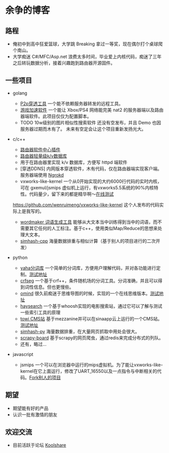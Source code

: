 # 余争的博客

## 路程
* 俺初中到高中狂爱篮球，大学跳 Breaking 拿过一等奖，现在偶尔打个桌球爬个南山。
* 大学痴迷 C#/MFC/Asp.net 浪费太多时间，毕业爱上内核代码，痴迷了三年之后转玩数据分析，接着兴趣跑到路由器开源固件。

## 一些项目
* golang

  * [P2p穿透工具](https://github.com/jannson/koolnet)
  一个能不依赖服务器转发的远程工具。
  * [游戏加速软件](https://github.com/jannson/game-server/)
  一个能让 Xbox/PS4 网络能完美 nat2 的服务器端以及路由器端软件。此项目仅仅为配置脚本。
  * TODO 10w级别的图片相似性搜索软件
  还没有空发布，并且 Demo 也因服务器过期而木有了。 未来有空定会让这个项目重新发扬光大。

* c/c++

  * [路由器软件中心插件](https://github.com/koolshare/koolshare.github.io)
  * [路由器轻量级k/v数据库](https://github.com/koolshare/skipdbv2)
  * 用于在路由器里实现 k/v 数据库，方便写 httpd 端软件
  * [穿透DDNS]
  内网版本穿透软件，木有代码，仅在路由器端实现客户端。服务器端使用 [Ngrokd](https://github.com/koolshare/ngrok-1.7)
  * vxworks-like-kernel
  一个从0开始实现的大约6000行代码的实时内核，可在 gxemul/jsmips 虚似机上运行，有vxworks5.5系统的90%内核特性。代码量少，留下来的都是精华啊～[在线测试](http://jannson.github.io/vxworks)

  https://github.com/wenruimeng/vxworks-like-kernel 这个人发布的代码实际上是我写的。

  * [wordmaker 词语生成工具](https://github.com/jannson/wordmaker)
  能够从大文本当中训练得到当中的词语，而不需要其它任何的人工标注。基于c++，使用类似Map/Reduce的思想来处理大文本。
  * [simhash-cpp](https://github.com/jannson/simhash-cpp)
  海量数据排重与相似计算（基于别人的项目进行的二次开发）

* python
  
  * [yaha分词库](https://github.com/jannson/yaha)
  一个简单的分词库，方便用户理解代码，并对各功能进行定制。[测试地址](http://yaha.sinaapp.com/)
  * [crfseg](https://github.com/jannson/crfseg)
  一个基于crf++，条件随机场的分词工具。分词准确，并且可以得到词性信息。但也更慢些。
  * [omind](https://github.com/jannson/omind)
  很久前痴迷于思维导图的时候，实现的一个在线思维版本。[测试地址](http://omind.sinaapp.com)
  * [haysearch](https://github.com/jannson/haysearch)
  一个基于whoosh实现的电影搜索站，通过它可以了解与测试一些索引工具的原理
  * [towi CMS站](https://github.com/jannson/towi)
  基于mezzanine并可以在sinaapp云上运行的一个CMS站。[测试地址](http://towi.sinaapp.com)
  * [simhash-py](https://github.com/jannson/simhash-py)
  海量数据排重，在大量网页抓取中用处会很大。
  * [scrapy-board](https://github.com/jannson/scrapy-board)
  基于scrapy的网页爬虫，通过redis来完成分布式的列队。
  * 还有，略过...

* javascript

  * jsmips
  一个可以在浏览器中运行的mips虚拟机。为了能让vxworks-like-kernel在它上面运行，修改了UART_16550以及一点指令与中断相关的代码。[Fork别人的项目](https://github.com/isuru-c-p/jsmips)

## 期望
* 期望能有好的产品
* 认识一批有激情的朋友

## 欢迎交流
* 目前活跃于论坛 [Koolshare](http://koolshare.cn/forum.php)

